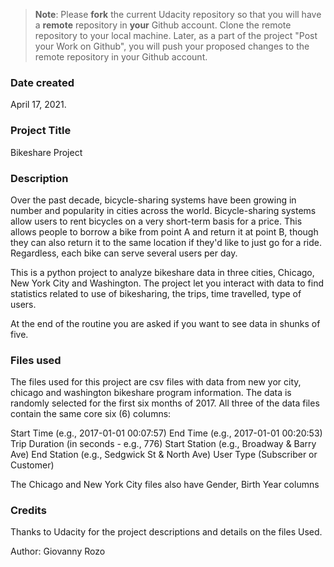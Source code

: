 >**Note**: Please **fork** the current Udacity repository so that you will have a **remote** repository in **your** Github account. Clone the remote repository to your local machine. Later, as a part of the project "Post your Work on Github", you will push your proposed changes to the remote repository in your Github account.

### Date created
April 17, 2021.

### Project Title
Bikeshare Project

### Description

Over the past decade, bicycle-sharing systems have been growing in number and popularity in cities across the world. Bicycle-sharing systems allow users to rent bicycles on a very short-term basis for a price. This allows people to borrow a bike from point A and return it at point B, though they can also return it to the same location if they'd like to just go for a ride. Regardless, each bike can serve several users per day.

This is a python project to analyze bikeshare data in three cities, Chicago, New York City and Washington. The project let you interact with data to find statistics related to use of bikesharing, the trips, time travelled, type of users.

At the end of the routine you are asked if you want to see data in shunks of five.

### Files used
The files used for this project are csv files with data from new yor city, chicago and washington bikeshare program information. The data is randomly selected for the first six months of 2017. All three of the data files contain the same core six (6) columns:

Start Time (e.g., 2017-01-01 00:07:57)
End Time (e.g., 2017-01-01 00:20:53)
Trip Duration (in seconds - e.g., 776)
Start Station (e.g., Broadway & Barry Ave)
End Station (e.g., Sedgwick St & North Ave)
User Type (Subscriber or Customer)

The Chicago and New York City files also have Gender, Birth Year columns

### Credits

Thanks to Udacity for the project descriptions and details on the files Used.

Author: Giovanny Rozo
